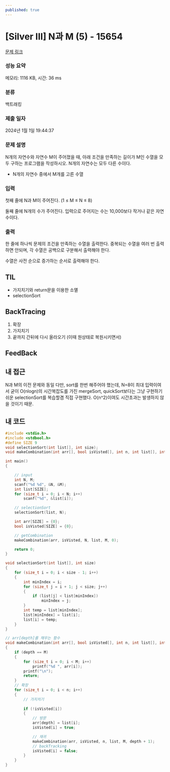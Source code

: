```yaml
---
published: true
---
```

# [Silver III] N과 M (5) - 15654 

[문제 링크](https://www.acmicpc.net/problem/15654) 

### 성능 요약

메모리: 1116 KB, 시간: 36 ms

### 분류

백트래킹

### 제출 일자

2024년 1월 1일 19:44:37

### 문제 설명

N개의 자연수와 자연수 M이 주어졌을 때, 아래 조건을 만족하는 길이가 M인 수열을 모두 구하는 프로그램을 작성하시오. N개의 자연수는 모두 다른 수이다.

- N개의 자연수 중에서 M개를 고른 수열

### 입력 

첫째 줄에 N과 M이 주어진다. (1 ≤ M ≤ N ≤ 8)

둘째 줄에 N개의 수가 주어진다. 입력으로 주어지는 수는 10,000보다 작거나 같은 자연수이다.

### 출력 

한 줄에 하나씩 문제의 조건을 만족하는 수열을 출력한다. 중복되는 수열을 여러 번 출력하면 안되며, 각 수열은 공백으로 구분해서 출력해야 한다.

수열은 사전 순으로 증가하는 순서로 출력해야 한다.

## TIL

- 가지치기와 return문을 이용한 소멸
- selectionSort

## BackTracing

1. 확장
2. 가지치기
3. 끝까지 간뒤에 다시 올라오기 (이때 원상태로 복원시키면서)

## FeedBack

 
## 내 접근

N과 M의 이전 문제와 동일
다만, sort를 한번 해주어야 했는데, N=8이 최대 입력이여서 굳이 O(nlogn)의 시간복잡도를 가진 mergeSort, quickSort보다는 그냥 구현하기 쉬운 selectionSort를 복습할겸 직접 구현했다. O(n^2)이여도 시간초과는 발생하지 않을 것이기 때문.

## 내 코드

```c
#include <stdio.h>
#include <stdbool.h>
#define SIZE 9
void selectionSort(int list[], int size);
void makeCombination(int arr[], bool isVisted[], int n, int list[], int M, int depth);

int main()
{

    // input
    int N, M;
    scanf("%d %d", &N, &M);
    int list[SIZE];
    for (size_t i = 0; i < N; i++)
        scanf("%d", &list[i]);

    // selectionSort
    selectionSort(list, N);

    int arr[SIZE] = {0};
    bool isVisted[SIZE] = {0};

    // getCombination
    makeCombination(arr, isVisted, N, list, M, 0);

    return 0;
}

void selectionSort(int list[], int size)
{
    for (size_t i = 0; i < size - 1; i++)
    {
        int minIndex = i;
        for (size_t j = i + 1; j < size; j++)
        {
            if (list[j] < list[minIndex])
                minIndex = j;
        }
        int temp = list[minIndex];
        list[minIndex] = list[i];
        list[i] = temp;
    }
}

// arr[depth]를 채우는 함수
void makeCombination(int arr[], bool isVisted[], int n, int list[], int M, int depth)
{
    if (depth == M)
    {
        for (size_t i = 0; i < M; i++)
            printf("%d ", arr[i]);
        printf("\n");
        return;
    }
    // 확장
    for (size_t i = 0; i < n; i++)
    {
        // 가지치기
        
        if (!isVisted[i])
        {
            // 방문
            arr[depth] = list[i];
            isVisted[i] = true;

            // 재귀
            makeCombination(arr, isVisted, n, list, M, depth + 1);
            // backTracking
            isVisted[i] = false;
        }
    }
}

```
